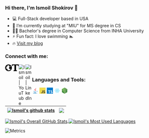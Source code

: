 ### Hi there, I'm Ismoil Shokirov 👋

- 💻 Full-Stack developer based in USA
- 🔭 I’m currently studying at "MIU" for MS degree in CS
- 👨‍🎓 Bachelor's degree in Computer Science from INHA University
- ⚡ Fun fact: I love swimming 🏊
- 🔥 [Visit my blog][blog]
<!-- - 🥅 2023 Goals: Contribute more code -->

[website]: https://shokirov.uz
[blog]: https://blog.shokirov.uz
[stack]: https://stackoverflow.com/users/12924484/ismoil-shokirov
[linkedin]: https://www.linkedin.com/in/ismoil-shokirov

### Connect with me:

[<img align="left" alt="ismoil793.github.io" width="22px" src="https://raw.githubusercontent.com/iconic/open-iconic/master/svg/globe.svg" />][website]
[<img align="left" alt="ismoil793.github.io" width="22px" src="https://raw.githubusercontent.com/iconic/open-iconic/master/svg/text.svg" />][blog]
[<img align="left" alt="Ismoil | YouTube" width="22px" src="https://cdn.jsdelivr.net/npm/simple-icons@v3/icons/stackoverflow.svg" />][stack]
[<img align="left" alt="Ismoil | LinkedIn" width="22px" src="https://cdn.jsdelivr.net/npm/simple-icons@v3/icons/linkedin.svg" />][linkedin]

<br />

### Languages and Tools:

<!-- <img align="left" alt="Web Storm" width="26px" src="https://seeklogo.com/images/W/webstorm-logo-691E749F21-seeklogo.com.png" />
<img align="left" alt="Visual Studio Code" width="26px" src="https://raw.githubusercontent.com/github/explore/80688e429a7d4ef2fca1e82350fe8e3517d3494d/topics/visual-studio-code/visual-studio-code.png" />
<img align="left" alt="HTML5" width="26px" src="https://raw.githubusercontent.com/github/explore/80688e429a7d4ef2fca1e82350fe8e3517d3494d/topics/html/html.png" />
<img align="left" alt="CSS3" width="26px" src="https://raw.githubusercontent.com/github/explore/80688e429a7d4ef2fca1e82350fe8e3517d3494d/topics/css/css.png" />
<img align="left" alt="Sass" width="26px" src="https://raw.githubusercontent.com/github/explore/80688e429a7d4ef2fca1e82350fe8e3517d3494d/topics/sass/sass.png" />
<img align="left" alt="JavaScript" width="26px" src="https://raw.githubusercontent.com/github/explore/80688e429a7d4ef2fca1e82350fe8e3517d3494d/topics/javascript/javascript.png" />
<img align="left" alt="npm" width="30px" src="https://cdn.jsdelivr.net/npm/simple-icons@3.13.0/icons/npm.svg" />
<img align="left" alt="NextJS React SSR" width="26px" src="https://assets.vercel.com/image/upload/v1607554385/repositories/next-js/next-logo.png" />
<img align="left" alt="React" width="26px" src="https://raw.githubusercontent.com/github/explore/80688e429a7d4ef2fca1e82350fe8e3517d3494d/topics/react/react.png" />
<img align="left" alt="Node.js" width="26px" src="https://raw.githubusercontent.com/github/explore/80688e429a7d4ef2fca1e82350fe8e3517d3494d/topics/nodejs/nodejs.png" />
<img align="left" alt="SQL" width="26px" src="https://raw.githubusercontent.com/github/explore/80688e429a7d4ef2fca1e82350fe8e3517d3494d/topics/sql/sql.png" />
<img align="left" alt="MySQL" width="26px" src="https://raw.githubusercontent.com/github/explore/80688e429a7d4ef2fca1e82350fe8e3517d3494d/topics/mysql/mysql.png" />
<img align="left" alt="MongoDB" width="26px" src="https://raw.githubusercontent.com/github/explore/80688e429a7d4ef2fca1e82350fe8e3517d3494d/topics/mongodb/mongodb.png" />
<img align="left" alt="Git" width="26px" src="https://raw.githubusercontent.com/github/explore/80688e429a7d4ef2fca1e82350fe8e3517d3494d/topics/git/git.png" />
<img align="left" alt="GitHub" width="26px" src="https://raw.githubusercontent.com/github/explore/78df643247d429f6cc873026c0622819ad797942/topics/github/github.png" />
<img align="left" alt="Terminal" width="26px" src="https://raw.githubusercontent.com/github/explore/80688e429a7d4ef2fca1e82350fe8e3517d3494d/topics/terminal/terminal.png" /> -->

<code><img height="20" alt="graphql" src="https://raw.githubusercontent.com/devicons/devicon/master/icons/java/java-original.svg"></code>
<code><img height="20" alt="javascript" src="https://raw.githubusercontent.com/github/explore/80688e429a7d4ef2fca1e82350fe8e3517d3494d/topics/javascript/javascript.png"></code>
<code><img height="20" alt="typescript" src="https://raw.githubusercontent.com/github/explore/80688e429a7d4ef2fca1e82350fe8e3517d3494d/topics/typescript/typescript.png"></code>
<code><img height="20" alt="react" src="https://raw.githubusercontent.com/github/explore/80688e429a7d4ef2fca1e82350fe8e3517d3494d/topics/react/react.png"></code>
<code><img height="20" alt="nodejs" src="https://raw.githubusercontent.com/github/explore/80688e429a7d4ef2fca1e82350fe8e3517d3494d/topics/nodejs/nodejs.png"></code>



| <a href="#"><img align="center" src="https://github-readme-stats.vercel.app/api?username=ismoil793&show_icons=true&include_all_commits=true&theme=dracula&hide_border=true" alt="Ismoil's github stats" /></a> | <a href="#"><img align="center" src="https://github-readme-stats.vercel.app/api/top-langs/?username=ismoil793&layout=compact&theme=dracula&hide_border=true&hide=html,css,scss" /></a> |
| ------------- | ------------- |




  <a href="#">
    <img align="center" alt="Ismoil's Overall GitHub Stats" src="https://github-readme-stats.vercel.app/api?username=ismoil793&count_private=true&hide_border=true&show_icons=true&title_color=fff&icon_color=fff&text_color=fff&bg_color=000000&hide=prs,issues,contribs" />
  </a>

  <a href="#">
    <img align="center" alt="Ismoil's Most Used Languages" src="https://github-readme-stats.vercel.app/api/top-langs/?username=ismoil793&layout=compact&langs_count=10&hide_border=true&show_icons=true&title_color=fff&icon_color=fff&text_color=fff&bg_color=000000" />
  </a>
  
![Metrics](https://metrics.lecoq.io/ismoil793?template=classic&base.header=0&base.activity=0&base.community=0&base.repositories=0&base.metadata=0&stackoverflow=1&base.indepth=false&base.hireable=false&stackoverflow.user=12924484&stackoverflow.sections=answers-top&stackoverflow.limit=2&stackoverflow.lines=1&stackoverflow.lines.snippet=0&config.timezone=Asia%2FTashkent)



